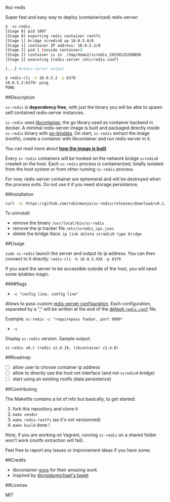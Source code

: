 #sc-redis

Super fast and easy way to deploy (containerized) redis-server:

````bash
$  sc-redis
[Stage 0] pid 1007
[Stage 0] exporting redis container rootfs
[Stage 1] bridge scredis0 up 10.0.5.0/8
[Stage 1] container IP address: 10.0.5.2/8
[Stage 2] pid 1 (inside container)
[Stage 2] container is in  /tmp/demo2/scredis_20150125200856
[Stage 2] executing [redis-server /etc/redis.conf]

[...] #redis-server output

$ redis-cli -h 10.0.5.2 -p 6379
10.0.5.2:6379> ping
PONG
````

##Description

`sc-redis` is **dependency free**, with just the binary you will be able to spawn self contained redis-server instances.

`sc-redis` uses [libcontainer](https://github.com/docker/libcontainer), the go library used as container backend in docker.
A minimal redis-server image is built and packaged directly inside `sc-redis` binary with [go-bindata](https://github.com/jteeuwen/go-bindata).
On start, `sc-redis` extract the image (rootfs), create a container with libcontainer and run
redis-server in it.

You can read more about [**how the image is built**](https://github.com/robinmonjo/sc-redis/blob/master/BUILD_IMAGE.md)

Every `sc-redis` containers will be hooked on the network bridge `scredis0` created on
the host. Each `sc-redis` process is containerized, totally isolated from the host
system or from other running `sc-redis` process.

For now, redis-server container are ephemeral and will be destroyed when the process exits.
Do not use it if you need storage persistence.

##Installation

````bash
curl -sL https://github.com/robinmonjo/sc-redis/releases/download/v0.1/sc-redis-v0.1_x86_64.tgz | tar -C /usr/local/bin -zxf -
````

To uninstall:
* remove the binary `/usr/local/bin/sc-redis`
* remove the ip tracker file `/etc/scredis_ips.json`
* delete the bridge iface: `ip link delete scredis0 type bridge`

##Usage

`sudo sc-redis` launch the server and output its ip address. You can then connect to it directly:
`redis-cli -h 10.0.5.XXX -p 6379`

If you want the server to be accessible outside of the host, you will need some iptables magic.

####flags

- `-c "config line, config line"`

Allows to pass custom [redis-server configuration](http://redis.io/topics/config). Each configuration, separated by a ","
will be written at the end of the [default `redis.conf`](https://raw.githubusercontent.com/antirez/redis/2.8/redis.conf) file.

Example: `sc-redis -c "requirepass foobar, port 9999"`

- `-v`

Display `sc-redis` version. Sample output:

`sc-redis v0.1 (redis v2.8.19, libcontainer v1.4.0)`

##Roadmap

- [ ] allow user to choose container ip address
- [ ] allow to directly use the host net interface (and not `scredis0` bridge)
- [ ] start using an existing rootfs (data persistence)

##Contributing

The Makefile contains a lot of info but basically, to get started:

1. fork this repository and clone it
2. `make vendor`
3. `make redis-rootfs` (as it's not versionned)
4. `make build` done !

Note, if you are working on Vagrant, running `sc-redis` on a shared folder won't work (rootfs extraction will fail).

Feel free to report any issues or improvement ideas if you have some.

##Credits

* libcontainer [guys](https://github.com/docker/libcontainer/blob/master/MAINTAINERS) for their amazing work
* inspired by [@crosbymichael's tweet](https://twitter.com/crosbymichael/status/543235554263830528)

##License

MIT

